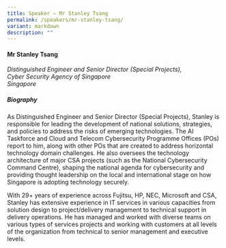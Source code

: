 ```yaml
---
title: Speaker – Mr Stanley Tsang
permalink: /speakers/mr-stanley-tsang/
variant: markdown
description: ""
---
```

#### **Mr Stanley Tsang**

*Distinguished Engineer and Senior Director (Special Projects), <br> Cyber Security Agency of Singapore<br>Singapore*

##### **Biography**
As Distinguished Engineer and Senior Director (Special Projects), Stanley is responsible for leading the development of national solutions, strategies, and policies to address the risks of emerging technologies. The AI Taskforce and Cloud and Telecom Cybersecurity Programme Offices (POs) report to him, along with other POs that are created to address horizontal technology domain challenges. He also oversees the technology architecture of major CSA projects (such as the National Cybersecurity Command Centre), shaping the national agenda for cybersecurity and providing thought leadership on the local and international stage on how Singapore is adopting technology securely.  
 
With 29+ years of experience across Fujitsu, HP, NEC, Microsoft and CSA, Stanley has extensive experience in IT services in various capacities from solution design to project/delivery management to technical support in delivery operations. He has managed and worked with diverse teams on various types of services projects and working with customers at all levels of the organization from technical to senior management and executive levels.
